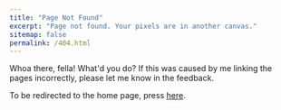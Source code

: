 ```yaml
---
title: "Page Not Found"
excerpt: "Page not found. Your pixels are in another canvas."
sitemap: false
permalink: /404.html
---
```


Whoa there, fella! What'd you do? If this was caused by me linking the pages incorrectly, please let me know in the feedback.

To be redirected to the home page, press [here](https://Lightdrifter.github.io/home/).
